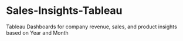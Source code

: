 # Sales-Insights-Tableau
Tableau Dashboards for company revenue, sales, and product insights based on Year and Month
